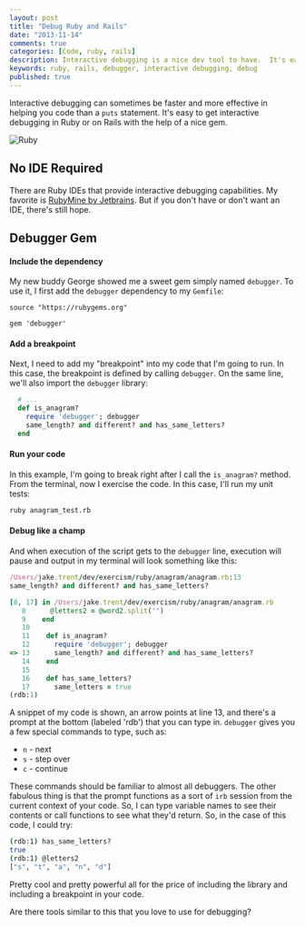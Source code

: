 ```yaml
---
layout: post
title: "Debug Ruby and Rails"
date: "2013-11-14"
comments: true
categories: [Code, ruby, rails]
description: Interactive debugging is a nice dev tool to have.  It's easy to get in Ruby with a debugger gem.
keywords: ruby, rails, debugger, interactive debugging, debug
published: true
---
```


Interactive debugging can sometimes be faster and more effective in helping you code than a `puts` statement.  It's easy to get interactive debugging in Ruby or on Rails with the help of a nice gem.

![Ruby](http://i.imgur.com/Z7WWtL0.jpg)

<!--more-->

## No IDE Required

There are Ruby IDEs that provide interactive debugging capabilities.  My favorite is [RubyMine by Jetbrains](http://www.jetbrains.com/ruby/).  But if you don't have or don't want an IDE, there's still hope.

## Debugger Gem

#### Include the dependency

My new buddy George showed me a sweet gem simply named `debugger`.  To use it, I first add the `debugger` dependency to my `Gemfile`:

```
source "https://rubygems.org"

gem 'debugger'
```

#### Add a breakpoint

Next, I need to add my "breakpoint" into my code that I'm going to run.  In this case, the breakpoint is defined by calling `debugger`.  On the same line, we'll also import the `debugger` library:

```ruby
  # ...
  def is_anagram?
    require 'debugger'; debugger
    same_length? and different? and has_same_letters?
  end
```

#### Run your code

In this example, I'm going to break right after I call the `is_anagram?` method.  From the terminal, now I exercise the code.  In this case, I'll run my unit tests:

```bash
ruby anagram_test.rb
```

#### Debug like a champ

And when execution of the script gets to the `debugger` line, execution will pause and output in my terminal will look something like this:

```ruby
/Users/jake.trent/dev/exercism/ruby/anagram/anagram.rb:13
same_length? and different? and has_same_letters?

[8, 17] in /Users/jake.trent/dev/exercism/ruby/anagram/anagram.rb
   8      @letters2 = @word2.split('')
   9    end
   10
   11    def is_anagram?
   12      require 'debugger'; debugger
=> 13      same_length? and different? and has_same_letters?
   14    end
   15
   16    def has_same_letters?
   17      same_letters = true
(rdb:1)
```

A snippet of my code is shown, an arrow points at line 13, and there's a prompt at the bottom (labeled 'rdb') that you can type in.  `debugger` gives you a few special commands to type, such as:

- `n` - next
- `s` - step over
- `c` - continue

These commands should be familiar to almost all debuggers.  The other fabulous thing is that the prompt functions as a sort of `irb` session from the current context of your code.  So, I can type variable names to see their contents or call functions to see what they'd return.  So, in the case of this code, I could try:

```bash
(rdb:1) has_same_letters?
true
(rdb:1) @letters2
["s", "t", "a", "n", "d"]
```

Pretty cool and pretty powerful all for the price of including the library and including a breakpoint in your code.

Are there tools similar to this that you love to use for debugging?
